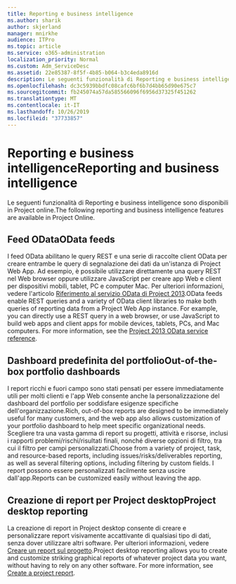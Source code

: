 ```yaml
---
title: Reporting e business intelligence
ms.author: sharik
author: skjerland
manager: mnirkhe
audience: ITPro
ms.topic: article
ms.service: o365-administration
localization_priority: Normal
ms.custom: Adm_ServiceDesc
ms.assetid: 22e85387-8f5f-4b85-b064-b3c4eda8916d
description: Le seguenti funzionalità di Reporting e business intelligence sono disponibili in Project online.
ms.openlocfilehash: dc3c5939bbdfc08cafc6bf6b7d4bb65d90e675c7
ms.sourcegitcommit: fb245074a57da585566096f6956d37325f451262
ms.translationtype: MT
ms.contentlocale: it-IT
ms.lasthandoff: 10/26/2019
ms.locfileid: "37733857"
---
```

# <a name="reporting-and-business-intelligence"></a><span data-ttu-id="eafab-103">Reporting e business intelligence</span><span class="sxs-lookup"><span data-stu-id="eafab-103">Reporting and business intelligence</span></span>

<span data-ttu-id="eafab-104">Le seguenti funzionalità di Reporting e business intelligence sono disponibili in Project online.</span><span class="sxs-lookup"><span data-stu-id="eafab-104">The following reporting and business intelligence features are available in Project Online.</span></span>
  
## <a name="odata-feeds"></a><span data-ttu-id="eafab-105">Feed OData</span><span class="sxs-lookup"><span data-stu-id="eafab-105">OData feeds</span></span>

<span data-ttu-id="eafab-p101">I feed OData abilitano le query REST e una serie di raccolte client OData per creare entrambe le query di segnalazione dei dati da un'istanza di Project Web App. Ad esempio, è possibile utilizzare direttamente una query REST nel Web browser oppure utilizzare JavaScript per creare app Web e client per dispositivi mobili, tablet, PC e computer Mac. Per ulteriori informazioni, vedere l'articolo [Riferimento al servizio OData di Project 2013](https://go.microsoft.com/fwlink/?LinkID=823655&amp;clcid=0x409).</span><span class="sxs-lookup"><span data-stu-id="eafab-p101">OData feeds enable REST queries and a variety of OData client libraries to make both queries of reporting data from a Project Web App instance. For example, you can directly use a REST query in a web browser, or use JavaScript to build web apps and client apps for mobile devices, tablets, PCs, and Mac computers. For more information, see the [Project 2013 OData service reference](https://go.microsoft.com/fwlink/?LinkID=823655&amp;clcid=0x409).</span></span>
  
## <a name="out-of-the-box-portfolio-dashboards"></a><span data-ttu-id="eafab-109">Dashboard predefinita del portfolio</span><span class="sxs-lookup"><span data-stu-id="eafab-109">Out-of-the-box portfolio dashboards</span></span>

<span data-ttu-id="eafab-110">I report ricchi e fuori campo sono stati pensati per essere immediatamente utili per molti clienti e l'app Web consente anche la personalizzazione del dashboard del portfolio per soddisfare esigenze specifiche dell'organizzazione.</span><span class="sxs-lookup"><span data-stu-id="eafab-110">Rich, out-of-box reports are designed to be immediately useful for many customers, and the web app also allows customization of your portfolio dashboard to help meet specific organizational needs.</span></span> <span data-ttu-id="eafab-111">Scegliere tra una vasta gamma di report su progetti, attività e risorse, inclusi i rapporti problemi/rischi/risultati finali, nonché diverse opzioni di filtro, tra cui il filtro per campi personalizzati.</span><span class="sxs-lookup"><span data-stu-id="eafab-111">Choose from a variety of project, task, and resource-based reports, including issues/risks/deliverables reporting, as well as several filtering options, including filtering by custom fields.</span></span> <span data-ttu-id="eafab-112">I report possono essere personalizzati facilmente senza uscire dall'app.</span><span class="sxs-lookup"><span data-stu-id="eafab-112">Reports can be customized easily without leaving the app.</span></span> 
  
## <a name="project-desktop-reporting"></a><span data-ttu-id="eafab-113">Creazione di report per Project desktop</span><span class="sxs-lookup"><span data-stu-id="eafab-113">Project desktop reporting</span></span>

<span data-ttu-id="eafab-p103">La creazione di report in Project desktop consente di creare e personalizzare report visivamente accattivante di qualsiasi tipo di dati, senza dover utilizzare altri software. Per ulteriori informazioni, vedere [Creare un report sul progetto](https://go.microsoft.com/fwlink/?LinkID=823657&amp;clcid=0x409).</span><span class="sxs-lookup"><span data-stu-id="eafab-p103">Project desktop reporting allows you to create and customize striking graphical reports of whatever project data you want, without having to rely on any other software. For more information, see [Create a project report](https://go.microsoft.com/fwlink/?LinkID=823657&amp;clcid=0x409).</span></span>
  